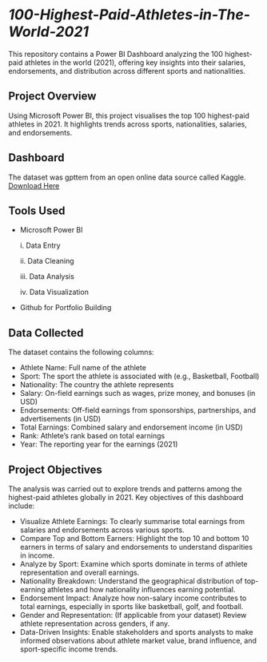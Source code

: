 # *100-Highest-Paid-Athletes-in-The-World-2021*
This repository contains a Power BI Dashboard analyzing the 100 highest-paid athletes in the world (2021), offering key insights into their salaries, endorsements, and distribution across different sports and nationalities.


## Project Overview
Using Microsoft Power BI, this project visualises the top 100 highest-paid athletes in 2021. It highlights trends across sports, nationalities, salaries, and endorsements.


## Dashboard
The dataset was gpttem from an open online data source called Kaggle. [Download Here](https://www.kaggle.com/datasets/batrosjamali/100-highest-paid-athletes-of-the-world)

## Tools Used
- Microsoft Power BI

  i. Data Entry

  ii. Data Cleaning

  iii. Data Analysis

  iv. Data Visualization

- Github for Portfolio Building

## Data Collected
The dataset contains the following columns:
- Athlete Name: Full name of the athlete
- Sport: The sport the athlete is associated with (e.g., Basketball, Football)
- Nationality: The country the athlete represents
- Salary: On-field earnings such as wages, prize money, and bonuses (in USD)
- Endorsements: Off-field earnings from sponsorships, partnerships, and advertisements (in USD)
- Total Earnings: Combined salary and endorsement income (in USD)
- Rank: Athlete’s rank based on total earnings
- Year: The reporting year for the earnings (2021)

## Project Objectives
The analysis was carried out to explore trends and patterns among the highest-paid athletes globally in 2021. Key objectives of this dashboard include:
- Visualize Athlete Earnings: To clearly summarise total earnings from salaries and endorsements across various sports.
- Compare Top and Bottom Earners: Highlight the top 10 and bottom 10 earners in terms of salary and endorsements to understand disparities in income.
- Analyze by Sport: Examine which sports dominate in terms of athlete representation and overall earnings.
- Nationality Breakdown: Understand the geographical distribution of top-earning athletes and how nationality influences earning potential.
- Endorsement Impact: Analyze how non-salary income contributes to total earnings, especially in sports like basketball, golf, and football.
- Gender and Representation: (If applicable from your dataset) Review athlete representation across genders, if any.
- Data-Driven Insights: Enable stakeholders and sports analysts to make informed observations about athlete market value, brand influence, and sport-specific income trends.
